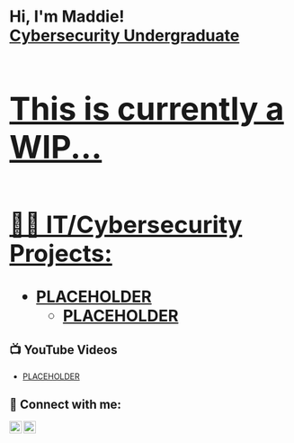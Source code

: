 <h1>Hi, I'm Maddie! <br/><a href="https://github.com/Z3TTABYT3">Cybersecurity Undergraduate</a><a href="https://www.linkedin.com/in/matthew-m-motley/"><h1>

<h1> This is currently a WIP...<h1>
<h2>👨‍💻 IT/Cybersecurity Projects:</h2>

- <b>PLACEHOLDER</b>
  - [PLACEHOLDER](https://github.com/joshmadakor1/Algorithms-Practice)

<h2>📺 YouTube Videos</h2>

- [PLACEHOLDER]()

<h2> 🤳 Connect with me:</h2>

[<img align="left" alt="JoshMadakor | YouTube" width="22px" src="https://cdn.jsdelivr.net/npm/simple-icons@v3/icons/youtube.svg" />][youtube]
[<img align="left" alt="JoshMadakor | LinkedIn" width="22px" src="https://cdn.jsdelivr.net/npm/simple-icons@v3/icons/linkedin.svg" />][linkedin]

[youtube]: https://www.youtube.com/@z3ttabyte
[linkedin]: https://linkedin.com/in/matthew-m-motley

<!--
**Z3TTABYT3/Z3TTABYT3** is a ✨ _special_ ✨ repository because its `README.md` (this file) appears on your GitHub profile.

Here are some ideas to get you started:

- 🔭 I’m currently working on ...
- 🌱 I’m currently learning ...
- 👯 I’m looking to collaborate on ...
- 🤔 I’m looking for help with ...
- 💬 Ask me about ...
- 📫 How to reach me: ...
- 😄 Pronouns: ...
- ⚡ Fun fact: ...
-->

